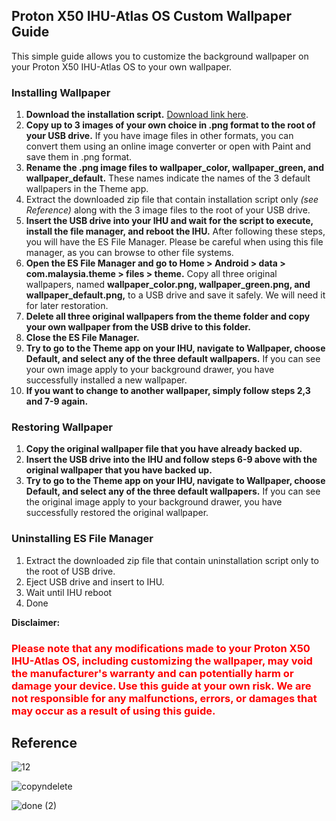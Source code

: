 ## Proton X50 IHU-Atlas OS Custom Wallpaper Guide

This simple guide allows you to customize the background wallpaper on your Proton X50 IHU-Atlas OS to your own wallpaper.


### Installing Wallpaper

1. **Download the installation script.** [Download link here](https://drive.google.com/file/d/1qakHKA-bDLTbNwGepgWEx5QL-pxrCFqm/view).
2. **Copy up to 3 images of your own choice in .png format to the root of your USB drive.** If you have image files in other formats, you can convert them using an online image converter or open with Paint and save them in .png format.
3. **Rename the .png image files to wallpaper_color, wallpaper_green, and wallpaper_default.** These names indicate the names of the 3 default wallpapers in the Theme app.
4. Extract the downloaded zip file that contain installation script only *(see Reference)* along with the 3 image files to the root of your USB drive.
5. **Insert the USB drive into your IHU and wait for the script to execute, install the file manager, and reboot the IHU.** After following these steps, you will have the ES File Manager. Please be careful when using this file manager, as you can browse to other file systems.
6. **Open the ES File Manager and go to Home > Android > data > com.malaysia.theme > files > theme.** Copy all three original wallpapers, named **wallpaper_color.png, wallpaper_green.png, and wallpaper_default.png,** to a USB drive and save it safely. We will need it for later restoration.
7. **Delete all three original wallpapers from the theme folder and copy your own wallpaper from the USB drive to this folder.**
8. **Close the ES File Manager.**
9. **Try to go to the Theme app on your IHU, navigate to Wallpaper, choose Default, and select any of the three default wallpapers.** If you can see your own image apply to your background drawer, you have successfully installed a new wallpaper.
10. **If you want to change to another wallpaper, simply follow steps 2,3 and 7-9 again.**

### Restoring Wallpaper

1. **Copy the original wallpaper file that you have already backed up.**
2. **Insert the USB drive into the IHU and follow steps 6-9 above with the original wallpaper that you have backed up.**
3. **Try to go to the Theme app on your IHU, navigate to Wallpaper, choose Default, and select any of the three default wallpapers.** If you can see the original image apply to your background drawer, you have successfully restored the original wallpaper.

### Uninstalling ES File Manager
1.  Extract the downloaded zip file that contain uninstallation script only to the root of USB drive.
2.  Eject USB drive and insert to IHU.
3.  Wait until IHU reboot
4.  Done


**Disclaimer:**

<h3 style="color:red;">Please note that any modifications made to your Proton X50 IHU-Atlas OS, including customizing the wallpaper, may void the manufacturer's warranty and can potentially harm or damage your device. Use this guide at your own risk. We are not responsible for any malfunctions, errors, or damages that may occur as a result of using this guide.
</h3>

## Reference

![12](https://user-images.githubusercontent.com/124480402/218913069-76486131-d2ce-4549-8614-dd1284ad1284.JPG)
  
![copyndelete](https://user-images.githubusercontent.com/124480402/218911730-0c3401dc-f64f-4e7c-ab99-de038eea324a.JPG)

![done (2)](https://user-images.githubusercontent.com/124480402/218922875-c08c6d2c-ec9f-4edc-9f03-c31e2db2b7cd.jpg)


